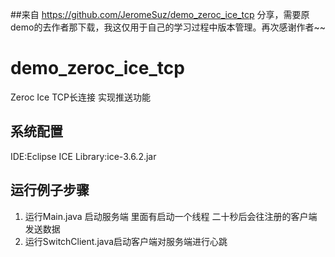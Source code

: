 ##来自 https://github.com/JeromeSuz/demo_zeroc_ice_tcp 分享，需要原demo的去作者那下载，我这仅用于自己的学习过程中版本管理。再次感谢作者~~
# demo_zeroc_ice_tcp
Zeroc Ice TCP长连接 实现推送功能

## 系统配置
IDE:Eclipse
ICE Library:ice-3.6.2.jar

## 运行例子步骤
1. 运行Main.java 启动服务端
	里面有启动一个线程 二十秒后会往注册的客户端发送数据
2. 运行SwitchClient.java启动客户端对服务端进行心跳
